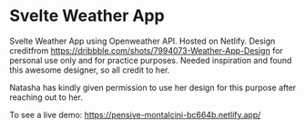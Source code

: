 # Svelte Weather App

Svelte Weather App using Openweather API. Hosted on Netlify. Design creditfrom https://dribbble.com/shots/7994073-Weather-App-Design for personal use only and for practice purposes. Needed inspiration and found this awesome designer, so all credit to her. 

Natasha has kindly given permission to use her design for this purpose after reaching out to her. 


To see a live demo: https://pensive-montalcini-bc664b.netlify.app/
